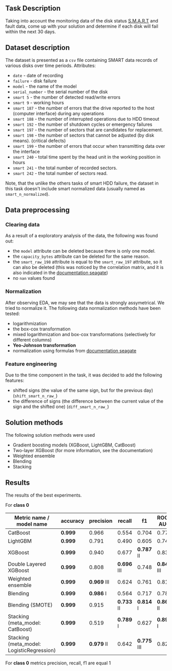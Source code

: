 ## Task Description
Taking into account the monitoring data of the disk status [S.M.A.R.T](https://ru.wikipedia.org/wiki/S.M.A.R.T) and fault data, come up with your solution and determine if each disk will fail within the next 30 days.

## Dataset description
The dataset is presented as a `csv` file containing SMART data records of various disks over time periods. 
Attributes:
- `date` - date of recording
- `failure` - disk failure
- `model` - the name of the model
- `serial_number` - the serial number of the disk
- `smart 5` - the number of detected read/write errors
- `smart 9` - working hours
- `smart 187` - the number of errors that the drive reported to the host (computer interface) during any operations
- `smart 188` - the number of interrupted operations due to HDD timeout
- `smart 192` - the number of shutdown cycles or emergency failures
- `smart 197` - the number of sectors that are candidates for replacement.
- `smart 198` - the number of sectors that cannot be adjusted (by disk means). (critical defects)
- `smart 199` - the number of errors that occur when transmitting data over the interface
- `smart 240` - total time spent by the head unit in the working position in hours
- `smart 241` - the total number of recorded sectors.
- `smart 242` - the total number of sectors read.

Note, that the unlike the others tasks of smart HDD failure, the dataset in this task doesn't include smart normalized data (usually named as `smart_n_normalized`).

## Data preprocessing
### Clearing data 
As a result of a exploratory analysis of the data, the following was found out:
- the `model` attribute can be deleted because there is only one model.
- the `capacity_bytes` attribute can be deleted for the same reason.
- the `smart_raw_198` attribute is equal to the `smart_raw_197` attribute, so it can also be deleted (this was noticed by the correlation matrix, and it is also indicated in the [documentation seagate](https://t1.daumcdn.net/brunch/service/user/axm/file/zRYOdwPu3OMoKYmBOby1fEEQEbU.pdf#page=7.10))
- no `nan` values found

### Normalization
After observing EDA, we may see that the data is strongly assymetrical. We tried to normalize it.
The following data normalization methods have been tested:
- logarithmization
- the box-cox transformation
- mixed logarithmization and box-cox transformations (selectively for different columns)
- **Yeo-Johnson transformation** 
- normalization using formulas from [documentation seagate](https://t1.daumcdn.net/brunch/service/user/axm/file/zRYOdwPu3OMoKYmBOby1fEEQEbU.pdf#page=7.10)

### Feature engineering
Due to the time component in the task, it was decided to add the following features:
- shifted signs (the value of the same sign, but for the previous day) (`shift_smart_n_raw_`)
- the difference of signs (the difference between the current value of the sign and the shifted one) (`diff_smart_n_raw_`)

## Solution methods
The following solution methods were used
- Gradient boosting models (XGBoost, LightGBM, CatBoost)
- Two-layer XGBoost (for more information, see the documentation)
- Weighted ensemble
- Blending
- Stacking
## Results
The results of the best experiments.

For **class 0**

| Metric name / <br>model name| accuracy  | precision     | recall        | f1            | ROC-AUC       |
| ---------------------------------------- | --------- | ------------- | ------------- | ------------- | ------------- |
| CatBoost                                 | **0.999** | 0.966         | 0.554         | 0.704         | 0.777         |
| LightGBM                                 | **0.999** | 0.791         | 0.490         | 0.605         | 0.745         |
| XGBoost                                  | **0.999** | 0.940         | 0.677         | **0.787** II  | 0.838         |
| Double Layered XGBoost                      | **0.999** | 0.808         | **0.696** III | 0.748         | **0.848** III |
| Weighted ensemble                                 | **0.999** | **0.969** III | 0.624         | 0.761         | 0.813         |
| Blending                                 | **0.999** | **0.986** I   | 0.564         | 0.717         | 0.782         |
| Blending (SMOTE)                         | **0.999** | 0.915         | **0.733** II  | **0.814** I   | **0.866** II  |
| Stacking (meta_model: CatBoost)           | **0.999** | 0.519         | **0.789** I   | 0.627         | **0.894** I   |
| Stacking (meta_model: LogisticRegression) | **0.999** | **0.979** II  | 0.642         | **0.775** III | 0.821         |

For **class 0** metrics precision, recall, f1 are equal 1
